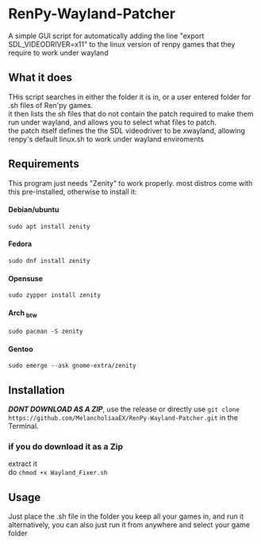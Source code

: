 # RenPy-Wayland-Patcher
A simple GUI script for automatically adding the line "export SDL_VIDEODRIVER=x11" to the linux version of renpy games that they require to work under wayland  

## What it does

THis script searches in either the folder it is in, or a user entered folder for .sh files of Ren'py games.  
it then lists the sh files that do not contain the patch required to make them run under wayland, and allows you to select what files to patch.  
the patch itself defines the the SDL videodriver to be xwayland, allowing renpy's default linux.sh to work under wayland enviroments 


## Requirements
This program just needs "Zenity" to work properly. most distros come with this pre-installed, otherwise to install it:
#### Debian/ubuntu
`sudo apt install zenity`  
#### Fedora
`sudo dnf install zenity`  
#### Opensuse
`sudo zypper install zenity`  
#### Arch <sub>btw</sub>
`sudo pacman -S zenity`  
#### Gentoo
`sudo emerge --ask gnome-extra/zenity`
## Installation  

***DONT DOWNLOAD AS A ZIP***, use the release or directly use `git clone https://github.com/MelancholiaaEX/RenPy-Wayland-Patcher.git` in the Terminal. 

### if you do download it as a Zip
extract it  
do `chmod +x Wayland_Fixer.sh`

## Usage
Just place the .sh file in the folder you keep all your games in, and run it  
alternatively, you can also just run it from anywhere and select your game folder
